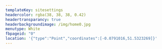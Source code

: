 ```yaml
---
templateKey: sitesettings
headercolor: rgba(38, 38, 38, 0.42)
headertransparancy: true
headerbackgroundimage: /img/home0.jpg
menutype: White
fbpageid: "0"
location: '{"type":"Point","coordinates":[-0.0791016,51.5323269]}'
---
```

